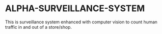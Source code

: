 # ALPHA-SURVEILLANCE-SYSTEM
This is surveillance system enhanced with computer vision to count human traffic in and out of a store/shop.
